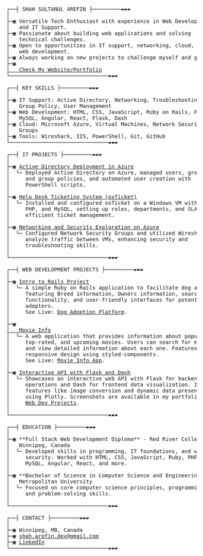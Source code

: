 <pre>
┌──┤ SHAH SULTANUL AREFIN ├─────────▰▰▰
│
├─▣ Versatile Tech Enthusiast with experience in Web Development 
│   and IT Support.
├─▣ Passionate about building web applications and solving 
│   technical challenges.
├─▣ Open to opportunities in IT support, networking, cloud, and 
│   web development.
├─▣ Always working on new projects to challenge myself and grow.
├─▣ <a href="https://tanweer-dot-dev.vercel.app" target="_blank">
│   Check My Website/Portfolio</a>
└───────────────────────────────▰▰▰

┌──┤ KEY SKILLS ├─────────▰▰▰
│
├─▣ IT Support: Active Directory, Networking, Troubleshooting, 
│   Group Policy, User Management
├─▣ Web Development: HTML, CSS, JavaScript, Ruby on Rails, PHP, 
│   MySQL, Angular, React, Flask, Dash
├─▣ Cloud: Microsoft Azure, Virtual Machines, Network Security 
│   Groups
├─▣ Tools: Wireshark, IIS, PowerShell, Git, GitHub
└───────────────────────────────▰▰▰

┌──┤ IT PROJECTS ├─────────▰▰▰
│
├─▣ <a href="https://github.com/shahsarefin/Active-Directory-Implementation-in-Azure" 
│   target="_blank">Active Directory Deployment in Azure</a>
│  └─ Deployed Active Directory on Azure, managed users, groups, 
│     and group policies, and automated user creation with 
│     PowerShell scripts.
│
├─▣ <a href="https://github.com/shahsarefin/Help-Desk-Ticketing-System-osTicket-" 
│   target="_blank">Help Desk Ticketing System (osTicket)</a>
│  └─ Installed and configured osTicket on a Windows VM with IIS, 
│     PHP, and MySQL, setting up roles, departments, and SLAs for 
│     efficient ticket management.
│
├─▣ <a href="https://github.com/shahsarefin/Networking-and-Security-Exploration-on-Azure" 
│   target="_blank">Networking and Security Exploration on Azure</a>
│  └─ Configured Network Security Groups and utilized Wireshark to 
│     analyze traffic between VMs, enhancing security and 
│     troubleshooting skills.
│
└───────────────────────────────▰▰▰

┌──┤ WEB DEVELOPMENT PROJECTS ├─────────▰▰▰
│
├─▣ <a href="https://github.com/shahsarefin/Intro-To-Rails-Project-Shah" 
│   target="_blank">Intro to Rails Project</a>
│  └─ A simple Ruby on Rails application to facilitate dog adoption, 
│     featuring Breed information, Owners information, search 
│     functionality, and user-friendly interfaces for potential 
│     adopters. 
│     See Live: <a href="https://intro-to-rails-project-shah.fly.dev/" 
│     target="_blank">Dog Adoption Platform</a>.
│
├─▣ <a href="https://github.com/shahsarefin/movie-info" target="_blank">
│   Movie Info</a>
│  └─ A web application that provides information about popular, 
│     top-rated, and upcoming movies. Users can search for movies 
│     and view detailed information about each one. Features a 
│     responsive design using styled-components.
│     See Live: <a href="https://movie-info-shah.vercel.app/" 
│     target="_blank">Movie Info App</a>.
│
├─▣ <a href="https://github.com/shahsarefin/Interactive-API-Flask-Dash" 
│   target="_blank">Interactive API with Flask and Dash</a>
│  └─ Showcases an interactive web API with Flask for backend 
│     operations and Dash for frontend data visualization. Includes 
│     features like image conversion and dynamic data presentation 
│     using Plotly. Screenshots are available in my portfolio: 
│     <a href="https://tanweer-dot-dev.vercel.app/web-dev-projects.html" 
│     target="_blank">Web Dev Projects</a>.
│
└───────────────────────────────▰▰▰

┌──┤ EDUCATION ├─────────▰▰▰
│
├─▣ **Full Stack Web Development Diploma** - Red River College, 
│   Winnipeg, Canada
│  └─ Developed skills in programming, IT foundations, and web 
│     security. Worked with HTML, CSS, JavaScript, Ruby, PHP, 
│     MySQL, Angular, React, and more.
│
├─▣ **Bachelor of Science in Computer Science and Engineering** - 
│   Metropolitan University
│  └─ Focused on core computer science principles, programming, 
│     and problem-solving skills.
│
└───────────────────────────────▰▰▰

┌──┤ CONTACT ├─────────▰▰▰
│
├─▣ Winnipeg, MB, Canada
├─▣ <a href="mailto:shah.arefin.dev@gmail.com">shah.arefin.dev@gmail.com</a>
├─▣ <a href="https://www.linkedin.com/in/shahsarefin" target="_blank">LinkedIn</a>
└───────────────────────────────▰▰▰
</pre>
